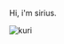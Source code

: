 
Hi, i'm sirius. 

![kuri](https://user-images.githubusercontent.com/73612936/138534979-fe4e049b-3a98-46b4-ac4d-e7040212c6fd.jpg)

